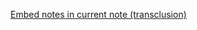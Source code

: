 
[Embed notes in current note (transclusion)](https://wiki.dendron.so/notes/f1af56bb-db27-47ae-8406-61a98de6c78c/)
